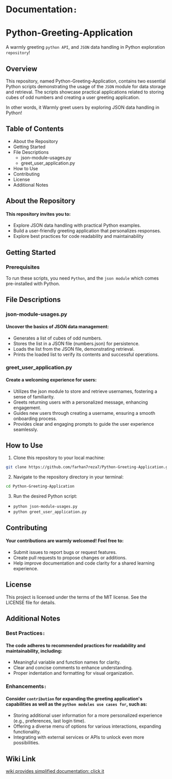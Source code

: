 # Documentation`:`

# Python-Greeting-Application

A warmly greeting `python API`, and `JSON` data handling in Python exploration `repository`!

## Overview

This repository, named Python-Greeting-Application, contains two essential Python scripts demonstrating the usage of the `JSON` module for data storage and retrieval. The scripts showcase practical applications related to storing cubes of odd numbers and creating a user greeting application.

In other words, it Warmly greet users by exploring JSON data handling in Python!

## Table of Contents

- About the Repository
- Getting Started
- File Descriptions
  - json-module-usages.py
  - greet_user_application.py
- How to Use
- Contributing
- License
- Additional Notes

## About the Repository

#### This repository invites you to:

- Explore JSON data handling with practical Python examples.
- Build a user-friendly greeting application that personalizes responses.
- Explore best practices for code readability and maintainability

## Getting Started

### Prerequisites

To run these scripts, you need `Python`, and the `json module` which comes pre-installed with Python.

## File Descriptions

### json-module-usages.py

#### Uncover the basics of JSON data management:

- Generates a list of cubes of odd numbers.
- Stores the list in a JSON file (numbers.json) for persistence.
- Loads the list from the JSON file, demonstrating retrieval.
- Prints the loaded list to verify its contents and successful operations.

### greet_user_application.py

#### Create a welcoming experience for users:

- Utilizes the json module to store and retrieve usernames, fostering a sense of familiarity.
- Greets returning users with a personalized message, enhancing engagement.
- Guides new users through creating a username, ensuring a smooth onboarding process.
- Provides clear and engaging prompts to guide the user experience seamlessly.

## How to Use

1. Clone this repository to your local machine:

```bash
git clone https://github.com/farhan7reza7/Python-Greeting-Application.git
```

2. Navigate to the repository directory in your terminal:

```bash
cd Python-Greeting-Application
```

3. Run the desired Python script:

- `python json-module-usages.py`
- `python greet_user_application.py`

## Contributing

#### Your contributions are warmly welcomed! Feel free to:

- Submit issues to report bugs or request features.
- Create pull requests to propose changes or additions.
- Help improve documentation and code clarity for a shared learning experience.

## License

This project is licensed under the terms of the MIT license. See the LICENSE file for details.

## Additional Notes

### Best Practices`:`

#### The code adheres to recommended practices for readability and maintainability, including:

- Meaningful variable and function names for clarity.
- Clear and concise comments to enhance understanding.
- Proper indentation and formatting for visual organization.

### Enhancements`:`

#### Consider `contribution` for expanding the greeting application's capabilities as well as the `python modules use cases for`, such as:

- Storing additional user information for a more personalized experience (e.g., preferences, last login time).
- Offering a diverse menu of options for various interactions, expanding functionality.
- Integrating with external services or APIs to unlock even more possibilities.

## Wiki Link
[wiki provides simplified documentation: click it](https://github.com/farhan7reza7/Python-Greeting-Application/wiki)
